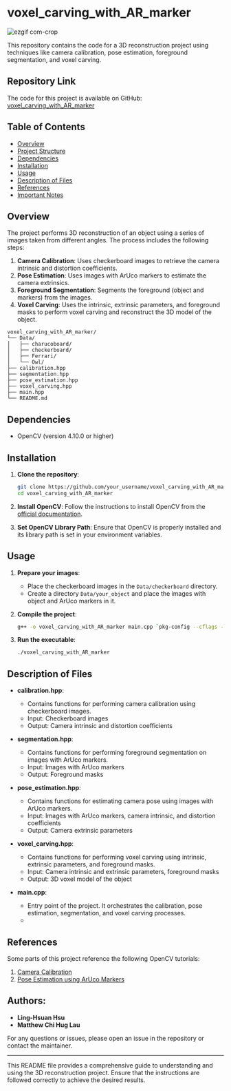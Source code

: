 # voxel_carving_with_AR_marker
![ezgif com-crop](https://github.com/user-attachments/assets/50a687f6-18b2-4b01-b19e-2d7957a73438)

This repository contains the code for a 3D reconstruction project using techniques like camera calibration, pose estimation, foreground segmentation, and voxel carving.
## Repository Link

The code for this project is available on GitHub: [voxel_carving_with_AR_marker](https://github.com/your_username/voxel_carving_with_AR_marker)

## Table of Contents

- [Overview](#overview)
- [Project Structure](#project-structure)
- [Dependencies](#dependencies)
- [Installation](#installation)
- [Usage](#usage)
- [Description of Files](#description-of-files)
- [References](#references)
- [Important Notes](#important-notes)

## Overview

The project performs 3D reconstruction of an object using a series of images taken from different angles. The process includes the following steps:
1. **Camera Calibration**: Uses checkerboard images to retrieve the camera intrinsic and distortion coefficients.
2. **Pose Estimation**: Uses images with ArUco markers to estimate the camera extrinsics.
3. **Foreground Segmentation**: Segments the foreground (object and markers) from the images.
4. **Voxel Carving**: Uses the intrinsic, extrinsic parameters, and foreground masks to perform voxel carving and reconstruct the 3D model of the object.

``` 
voxel_carving_with_AR_marker/
└── Data/
│   ├── charucoboard/
│   ├── checkerboard/
│   ├── Ferrari/
│   └── Owl/
├── calibration.hpp
├── segmentation.hpp
├── pose_estimation.hpp
├── voxel_carving.hpp
├── main.hpp
└── README.md  
```


## Dependencies

- OpenCV (version 4.10.0 or higher)

## Installation

1. **Clone the repository**:
    ```bash
    git clone https://github.com/your_username/voxel_carving_with_AR_marker.git
    cd voxel_carving_with_AR_marker
    ```

2. **Install OpenCV**:
    Follow the instructions to install OpenCV from the [official documentation](https://docs.opencv.org/master/df/d65/tutorial_table_of_content_introduction.html).

3. **Set OpenCV Library Path**:
    Ensure that OpenCV is properly installed and its library path is set in your environment variables.

## Usage

1. **Prepare your images**:
    - Place the checkerboard images in the `Data/checkerboard` directory.
    - Create a directory `Data/your_object` and place the images with object and ArUco markers in it.

2. **Compile the project**:
    ```bash
    g++ -o voxel_carving_with_AR_marker main.cpp `pkg-config --cflags --libs opencv4`
    ```

3. **Run the executable**:
    ```bash
    ./voxel_carving_with_AR_marker
    ```

## Description of Files

- **calibration.hpp**:
    - Contains functions for performing camera calibration using checkerboard images.
    - Input: Checkerboard images
    - Output: Camera intrinsic and distortion coefficients

- **segmentation.hpp**:
    - Contains functions for performing foreground segmentation on images with ArUco markers.
    - Input: Images with ArUco markers
    - Output: Foreground masks

- **pose_estimation.hpp**:
    - Contains functions for estimating camera pose using images with ArUco markers.
    - Input: Images with ArUco markers, camera intrinsic, and distortion coefficients
    - Output: Camera extrinsic parameters

- **voxel_carving.hpp**:
    - Contains functions for performing voxel carving using intrinsic, extrinsic parameters, and foreground masks.
    - Input: Camera intrinsic and extrinsic parameters, foreground masks
    - Output: 3D voxel model of the object

- **main.cpp**:
    - Entry point of the project. It orchestrates the calibration, pose estimation, segmentation, and voxel carving processes.
    - 
## References
Some parts of this project reference the following OpenCV tutorials:

1. [Camera Calibration](https://docs.opencv.org/4.x/da/d13/tutorial_aruco_calibration.html)
2. [Pose Estimation using ArUco Markers](https://docs.opencv.org/4.x/db/da9/tutorial_aruco_board_detection.html)

## Authors:
- **Ling-Hsuan Hsu**
- **Matthew Chi Hug Lau**

For any questions or issues, please open an issue in the repository or contact the maintainer.

---

This README file provides a comprehensive guide to understanding and using the 3D reconstruction project. Ensure that the instructions are followed correctly to achieve the desired results.

